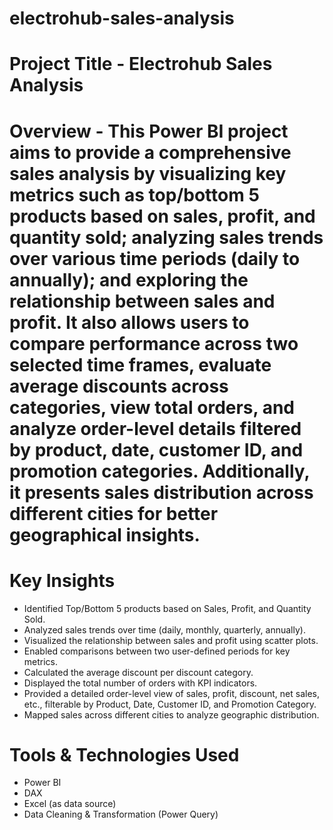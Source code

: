 # electrohub-sales-analysis

# Project Title - Electrohub Sales Analysis

# Overview - This Power BI project aims to provide a comprehensive sales analysis by visualizing key metrics such as top/bottom 5 products based on sales, profit, and quantity sold; analyzing sales trends over various time periods (daily to annually); and exploring the relationship between sales and profit. It also allows users to compare performance across two selected time frames, evaluate average discounts across categories, view total orders, and analyze order-level details filtered by product, date, customer ID, and promotion categories. Additionally, it presents sales distribution across different cities for better geographical insights.

# Key Insights 

- Identified Top/Bottom 5 products based on Sales, Profit, and Quantity Sold.
- Analyzed sales trends over time (daily, monthly, quarterly, annually).
- Visualized the relationship between sales and profit using scatter plots.
- Enabled comparisons between two user-defined periods for key metrics.
- Calculated the average discount per discount category.
- Displayed the total number of orders with KPI indicators.
- Provided a detailed order-level view of sales, profit, discount, net sales, etc., filterable by Product, Date, Customer ID, and Promotion Category.
- Mapped sales across different cities to analyze geographic distribution.

# Tools & Technologies Used

- Power BI
- DAX
- Excel (as data source)
- Data Cleaning & Transformation (Power Query)
